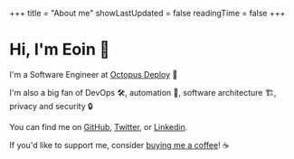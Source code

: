 +++
title = "About me"
showLastUpdated = false
readingTime = false
+++

# Hi, I'm Eoin 👋

I'm a Software Engineer at [Octopus Deploy](https://octopus.com) 🐙

I'm also a big fan of DevOps 🛠, automation 🤖, software architecture 🏗, privacy and security 🔒

You can find me on [GitHub](https://github.com/yukitsune), [Twitter](https://twitter.com/yukitsune256), or [Linkedin](https://www.linkedin.com/in/eoinmoth).

If you'd like to support me, consider [buying me a coffee](https://www.buymeacoffee.com/yukitsune256)! ☕️
